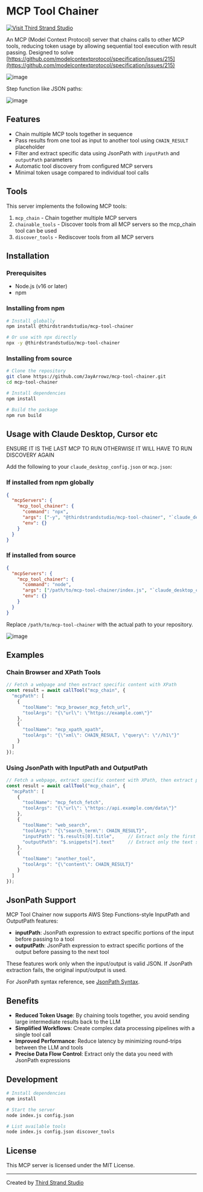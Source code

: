 # MCP Tool Chainer

[![Visit Third Strand Studio](https://img.shields.io/badge/Visit-Third%20Strand%20Studio-blue)](https://thirdstrandstudio.com)

An MCP (Model Context Protocol) server that chains calls to other MCP tools, reducing token usage by allowing sequential tool execution with result passing.
Designed to solve [https://github.com/modelcontextprotocol/specification/issues/215](https://github.com/modelcontextprotocol/specification/issues/215)

![image](https://github.com/user-attachments/assets/3c0336a3-dd24-4dd9-88db-ac4704ee437e)


Step function like JSON paths:

![image](https://github.com/user-attachments/assets/79ef5c3e-6166-4bc4-b571-e7b3176e777c)


## Features

- Chain multiple MCP tools together in sequence
- Pass results from one tool as input to another tool using `CHAIN_RESULT` placeholder
- Filter and extract specific data using JsonPath with `inputPath` and `outputPath` parameters
- Automatic tool discovery from configured MCP servers
- Minimal token usage compared to individual tool calls

## Tools

This server implements the following MCP tools:

1. `mcp_chain` - Chain together multiple MCP servers
2. `chainable_tools` - Discover tools from all MCP servers so the mcp_chain tool can be used
3. `discover_tools` - Rediscover tools from all MCP servers

## Installation

### Prerequisites

* Node.js (v16 or later)
* npm

### Installing from npm

```bash
# Install globally
npm install @thirdstrandstudio/mcp-tool-chainer

# Or use with npx directly
npx -y @thirdstrandstudio/mcp-tool-chainer
```

### Installing from source

```bash
# Clone the repository
git clone https://github.com/JayArrowz/mcp-tool-chainer.git
cd mcp-tool-chainer

# Install dependencies
npm install

# Build the package
npm run build
```

## Usage with Claude Desktop, Cursor etc

ENSURE IT IS THE LAST MCP TO RUN OTHERWISE IT WILL HAVE TO RUN DISCOVERY AGAIN

Add the following to your `claude_desktop_config.json` or `mcp.json`:

### If installed from npm globally

```json
{
  "mcpServers": {
    "mcp_tool_chainer": {
      "command": "npx",
      "args": ["-y", "@thirdstrandstudio/mcp-tool-chainer", "`claude_desktop_config.json` or `mcp.json`"],
      "env": {}
    }
  }
}
```

### If installed from source

```json
{
  "mcpServers": {
    "mcp_tool_chainer": {
      "command": "node",
      "args": ["/path/to/mcp-tool-chainer/index.js", "`claude_desktop_config.json` or `mcp.json`"],
      "env": {}
    }
  }
}
```

Replace `/path/to/mcp-tool-chainer` with the actual path to your repository.

![image](https://github.com/user-attachments/assets/667468c4-aeba-4ea1-b65a-fd7a5922a23b)


## Examples

### Chain Browser and XPath Tools

```javascript
// Fetch a webpage and then extract specific content with XPath
const result = await callTool("mcp_chain", { 
  "mcpPath": [
    {
      "toolName": "mcp_browser_mcp_fetch_url",
      "toolArgs": "{\"url\": \"https://example.com\"}"
    },
    {
      "toolName": "mcp_xpath_xpath",
      "toolArgs": "{\"xml\": CHAIN_RESULT, \"query\": \"//h1\"}"
    }
  ]
});
```

### Using JsonPath with InputPath and OutputPath

```javascript
// Fetch a webpage, extract specific content with XPath, then extract part of the result
const result = await callTool("mcp_chain", { 
  "mcpPath": [
    {
      "toolName": "mcp_fetch_fetch",
      "toolArgs": "{\"url\": \"https://api.example.com/data\"}"
    },
    {
      "toolName": "web_search",
      "toolArgs": "{\"search_term\": CHAIN_RESULT}",
      "inputPath": "$.results[0].title",     // Extract only the first result's title from previous output
      "outputPath": "$.snippets[*].text"     // Extract only the text snippets from the search results
    },
    {
      "toolName": "another_tool",
      "toolArgs": "{\"content\": CHAIN_RESULT}"
    }
  ]
});
```

## JsonPath Support

MCP Tool Chainer now supports AWS Step Functions-style InputPath and OutputPath features:

- **inputPath**: JsonPath expression to extract specific portions of the input before passing to a tool
- **outputPath**: JsonPath expression to extract specific portions of the output before passing to the next tool

These features work only when the input/output is valid JSON. If JsonPath extraction fails, the original input/output is used.

For JsonPath syntax reference, see [JsonPath Syntax](https://goessner.net/articles/JsonPath/).

## Benefits

- **Reduced Token Usage**: By chaining tools together, you avoid sending large intermediate results back to the LLM
- **Simplified Workflows**: Create complex data processing pipelines with a single tool call
- **Improved Performance**: Reduce latency by minimizing round-trips between the LLM and tools
- **Precise Data Flow Control**: Extract only the data you need with JsonPath expressions

## Development

```bash
# Install dependencies
npm install

# Start the server
node index.js config.json

# List available tools
node index.js config.json discover_tools
```

## License

This MCP server is licensed under the MIT License.

---

Created by [Third Strand Studio](https://thirdstrandstudio.com)
